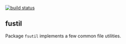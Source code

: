 [![build status](https://github.com/ivanrad/fsutil/actions/workflows/ci.yml/badge.svg)](https://github.com/ivanrad/fsutil/actions)
## fustil

Package `fsutil` implements a few common file utilities.
